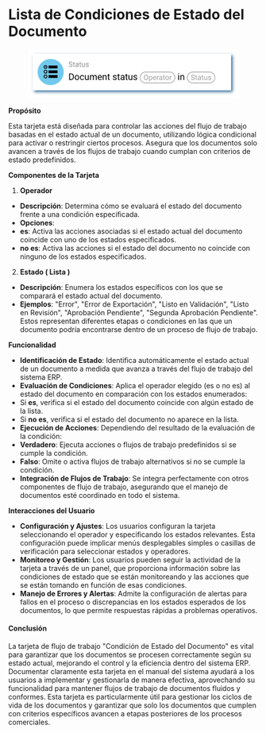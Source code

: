# Lista de Condiciones de Estado del Documento

<figure><img src="../../../.gitbook/assets/userlmn_e9d6da331deceed4f330358635d6b605.png" alt=""><figcaption></figcaption></figure>

**Propósito**

Esta tarjeta está diseñada para controlar las acciones del flujo de trabajo basadas en el estado actual de un documento, utilizando lógica condicional para activar o restringir ciertos procesos. Asegura que los documentos solo avancen a través de los flujos de trabajo cuando cumplan con criterios de estado predefinidos.

**Componentes de la Tarjeta**

1. **Operador**
* **Descripción**: Determina cómo se evaluará el estado del documento frente a una condición especificada.
* **Opciones**:
* **es**: Activa las acciones asociadas si el estado actual del documento coincide con uno de los estados especificados.
* **no es**: Activa las acciones si el estado del documento no coincide con ninguno de los estados especificados.
2. **Estado ( Lista )**&#x20;
* **Descripción**: Enumera los estados específicos con los que se comparará el estado actual del documento.
* **Ejemplos**: "Error", "Error de Exportación", "Listo en Validación", "Listo en Revisión", "Aprobación Pendiente", "Segunda Aprobación Pendiente". Estos representan diferentes etapas o condiciones en las que un documento podría encontrarse dentro de un proceso de flujo de trabajo.

**Funcionalidad**

* **Identificación de Estado**: Identifica automáticamente el estado actual de un documento a medida que avanza a través del flujo de trabajo del sistema ERP.
* **Evaluación de Condiciones**: Aplica el operador elegido (es o no es) al estado del documento en comparación con los estados enumerados:
* Si **es**, verifica si el estado del documento coincide con algún estado de la lista.
* Si **no es**, verifica si el estado del documento no aparece en la lista.
* **Ejecución de Acciones**: Dependiendo del resultado de la evaluación de la condición:
* **Verdadero**: Ejecuta acciones o flujos de trabajo predefinidos si se cumple la condición.
* **Falso**: Omite o activa flujos de trabajo alternativos si no se cumple la condición.
* **Integración de Flujos de Trabajo**: Se integra perfectamente con otros componentes de flujo de trabajo, asegurando que el manejo de documentos esté coordinado en todo el sistema.

**Interacciones del Usuario**

* **Configuración y Ajustes**: Los usuarios configuran la tarjeta seleccionando el operador y especificando los estados relevantes. Esta configuración puede implicar menús desplegables simples o casillas de verificación para seleccionar estados y operadores.
* **Monitoreo y Gestión**: Los usuarios pueden seguir la actividad de la tarjeta a través de un panel, que proporciona información sobre las condiciones de estado que se están monitoreando y las acciones que se están tomando en función de esas condiciones.
* **Manejo de Errores y Alertas**: Admite la configuración de alertas para fallos en el proceso o discrepancias en los estados esperados de los documentos, lo que permite respuestas rápidas a problemas operativos.

#### Conclusión

La tarjeta de flujo de trabajo "Condición de Estado del Documento" es vital para garantizar que los documentos se procesen correctamente según su estado actual, mejorando el control y la eficiencia dentro del sistema ERP. Documentar claramente esta tarjeta en el manual del sistema ayudará a los usuarios a implementar y gestionarla de manera efectiva, aprovechando su funcionalidad para mantener flujos de trabajo de documentos fluidos y conformes. Esta tarjeta es particularmente útil para gestionar los ciclos de vida de los documentos y garantizar que solo los documentos que cumplen con criterios específicos avancen a etapas posteriores de los procesos comerciales.
